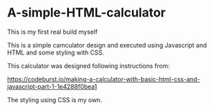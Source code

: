 # A-simple-HTML-calculator
This is my first real build myself



This is a simple camculator design and executed using Javascript and HTML and some styling with CSS.

This calculator was designed following instructions from:

https://codeburst.io/making-a-calculator-with-basic-html-css-and-javascript-part-1-1e4288f0bea1

The styling using CSS is my own.
